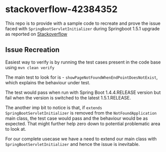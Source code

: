 # stackoverflow-42384352

This repo is to provide with a sample code to recreate and prove the issue faced
with `SpringBootServletInitializer` during Springboot 1.5.1 upgrade as reported
on [Stackoverflow](http://stackoverflow.com/questions/42384352/springboot-1-5-1-upgrade-mvc-exception-handling-issues)

## Issue Recreation

Easiest way to verify is by running the test cases present in the code base using
`mvn clean verify`

The main test to look for is - `showPageNotFoundWhenEndPointDoesNotExist`, which
explains the behaviour under test.

The test would pass when run with Spring Boot 1.4.4.RELEASE version but fail when
the version is switched to the latest 1.5.1.RELEASE.

The another imp bit to notice is that, if `extends SpringBootServletInitializer`
is removed from the `NotFoundApplication` main class, the test case would pass and
the behaviour would be as expected. That might further help zero down to potential
problematic area to look at.

For our complete usecase we have a need to extend our main class with
`SpringBootServletInitializer` and hence the issue is inevitable.